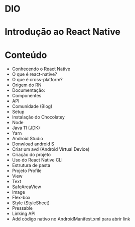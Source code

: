 # DIO
# Introdução ao React Native


# Conteúdo 

- Conhecendo o React Native
- O que é react-native?
- O que é cross-platform?
- Origem do RN
- Documentação:
- Componentes
- API
- Comunidade (Blog)
- Setup
- Instalação do Chocolatey
- Node
- Java 11 (JDK)
- Yarn
- Android Studio
- Donwload android S
- Criar um avd (Android Virtual Device)
- Criação do projeto
- Uso do React Native CLI
- Estrutura de pasta
- Projeto Profile
- View
- Text
- SafeAreaView
- Image
- Flex-box
- Style (StyleSheet)
- Pressable
- Linking API
- Add código nativo no AndroidManifest.xml para abrir link
